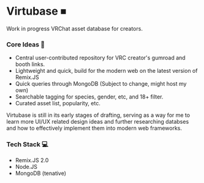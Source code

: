 # Virtubase ⏹
Work in progress VRChat asset database for creators.
### Core Ideas 📝
- Central user-contributed repository for VRC creator's gumroad and booth links.
- Lightweight and quick, build for the modern web on the latest version of Remix.JS
- Quick queries through MongoDB (Subject to change, might host my own)
- Searchable tagging for species, gender, etc, and 18+ filter.
- Curated asset list, popularity, etc.

Virtubase is still in its early stages of drafting, serving as a way for me to learn more UI/UX related design ideas and further researching databses and how to effectively implement them into modern web frameworks.

### Tech Stack 💻
- Remix.JS 2.0
- Node.JS
- MongoDB (tenative)
